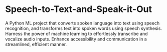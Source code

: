# Speech-to-Text-and-Speak-it-Out
A Python ML project that converts spoken language into text using speech recognition, and transforms text into spoken words using speech synthesis. Harness the power of machine learning to effortlessly transcribe and vocalize audio inputs. Enhance accessibility and communication in a streamlined, efficient manner.

